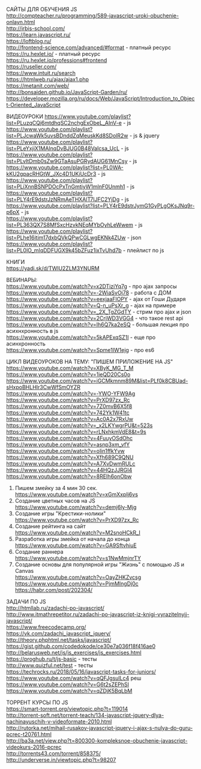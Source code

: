 САЙТЫ ДЛЯ ОБУЧЕНИЯ JS</br>
http://compteacher.ru/programming/589-javascript-uroki-obuchenie-onlayn.html</br>
http://irbis-school.com/</br>
https://learn.javascript.ru/</br>
https://loftblog.ru/</br>
http://frontend-science.com/advanced/#format - платный ресурс</br>
https://ru.hexlet.io/ - платный ресурс</br>
https://ru.hexlet.io/professions#frontend</br>
https://ruseller.com/</br>
https://www.intuit.ru/search</br>
https://htmlweb.ru/ajax/ajax1.php</br>
https://metanit.com/web/</br>
http://bonsaiden.github.io/JavaScript-Garden/ru/</br>
https://developer.mozilla.org/ru/docs/Web/JavaScript/Introduction_to_Object-Oriented_JavaScript</br>

ВИДЕОУРОКИ
https://www.youtube.com/playlist?list=PLuzqCQj6mtdhqSC2nchgExObeL_AInV-e - js</br>
https://www.youtube.com/playlist?list=PLJcwaWk5uvsBDnddZqMeuskKd8SDolR2w - js & jquery</br>
https://www.youtube.com/playlist?list=PLeYxjiX1MAInqDvBJUG0B48VaIcsa_UcL - js</br>
https://www.youtube.com/playlist?list=PLvItDmb0sZw9GTaAsuPGRydAUG61MnCsy - js</br>
https://www.youtube.com/playlist?list=PL0WA-kKU2gpacRHGtW_JXc4D1UKiUcDr3 - js</br>
https://www.youtube.com/playlist?list=PLiXnnBSNPDOcPxTnGmtiyW1mlnF0Unmh1 - js</br>
https://www.youtube.com/playlist?list=PLY4rE9dstrJzNRmAeTHXAlT7lJFC2YjDg - js</br>
https://www.youtube.com/playlist?list=PLY4rE9dstrJymG1GyPLgOKsJNq9r-p6pX - js</br>
https://www.youtube.com/playlist?list=PL363QX7S8MfSxcHzvkNEqMYbOyhLeWwem - js</br>
https://www.youtube.com/playlist?list=PLhe16itim17dxbQVkQPwCGLwgEKNk4ZUw - json</br>
https://www.youtube.com/playlist?list=PL0lO_mIqDDFUGX9k45bZFuz1ixTvUhd7b - плейлист по js</br>


КНИГИ</br>
https://yadi.sk/d/TWlU2ZLM3YNURM</br>


ВЕБИНАРЫ:</br>
https://www.youtube.com/watch?v=x2DTiziYq7g - про ajax запросы</br>
https://www.youtube.com/watch?v=-2WiaSvOj78 - работа с ДОМ</br>
https://www.youtube.com/watch?v=eexjaaFlOPY - ajax от Гоши Дударя</br>
https://www.youtube.com/watch?v=Q-n_uPsXr_g - ajax на примере</br>
https://www.youtube.com/watch?v=_2X_TgZGdTY - стрим про ajax и json</br>
https://www.youtube.com/watch?v=2CrjWD3VGG4 - что такое rest api</br>
https://www.youtube.com/watch?v=Ih6Q7ka2eSQ - большая лекция про асихнхронность в js</br>
https://www.youtube.com/watch?v=5kAPExqSZ1I - еще про асинхронность</br>
https://www.youtube.com/watch?v=Spme1IW1ejg - про es6</br>


ЦИКЛ ВИДЕОУРОКОВ НА ТЕМУ: "ПИШЕМ ПРИЛОЖЕНИЕ НА JS"</br>
https://www.youtube.com/watch?v=XByK_MG_T_M</br>
https://www.youtube.com/watch?v=1ieQD20Cs0o</br>
https://www.youtube.com/watch?v=iGCMkmnm89M&list=PLf0k8CBUad-sHxpoBHLHIr3CwWfSmOYZR</br>
https://www.youtube.com/watch?v=-YWO-YFW9Ag</br>
https://www.youtube.com/watch?v=PrXD97zx_Rc</br>
https://www.youtube.com/watch?v=7Z0mvB6X5f8</br>
https://www.youtube.com/watch?v=742Yk1W41tc</br>
https://www.youtube.com/watch?v=Ac0A2x7RxUw</br>
https://www.youtube.com/watch?v=_x2LKYwgrPU&t=523s</br>
https://www.youtube.com/watch?v=rLNxhkmVdE8&t=9s</br>
https://www.youtube.com/watch?v=4FuuyOSdOhc</br>
https://www.youtube.com/watch?v=asnp3xm_vfY</br>
https://www.youtube.com/watch?v=oIin1ffkYvw</br>
https://www.youtube.com/watch?v=Xfh689C9QNU</br>
https://www.youtube.com/watch?v=A7XvDwmRULc</br>
https://www.youtube.com/watch?v=44HQzJJRGI4</br>
https://www.youtube.com/watch?v=8REIh6onObw</br>
1. Пишем змейку за 4 мин 30 сек. </br>
https://www.youtube.com/watch?v=xGmXxpIj6vs</br>
2. Создание цветных часов на JS</br>
https://www.youtube.com/watch?v=demj6ly-Mjg</br>
3. Создание игры "Крестики-нолики" </br>
https://www.youtube.com/watch?v=PrXD97zx_Rc</br>
4. Создание рейтинга на сайт </br>
https://www.youtube.com/watch?v=M2snoHCkR_I</br>
5. Разработка игры змейка от начала до конца </br>
https://www.youtube.com/watch?v=GA9SftvhiuE</br>
6. Создание раннера</br>
https://www.youtube.com/watch?v=s1NwMmjnrTY</br>
7. Создание основы для популярной игры "Жизнь" с помощью JS и Canvas</br>
https://www.youtube.com/watch?v=OayZHKZvcsg</br>
https://www.youtube.com/watch?v=PjmMIngDj0c</br>
https://habr.com/post/202304/</br>


ЗАДАЧИ ПО JS</br>
http://htmllab.ru/zadachi-po-javascript/</br>
http://www.itmathrepetitor.ru/zadachi-po-javascript-iz-knigi-vyrazitelnyjj-javascript/</br>
https://www.freecodecamp.org/</br>
https://vk.com/zadachi_javascript_jquery/</br>
http://theory.phphtml.net/tasks/javascript/</br>
https://gist.github.com/codedokode/ce30e7a036f18f416ae0</br>
http://belarusweb.net/js/js_exercises/js_exercises.html</br>
https://proghub.ru/t/js-basic - тесты</br>
http://www.quizful.net/test - тесты</br>
https://techrocks.ru/2018/05/16/javascript-tasks-for-juniors/</br>
https://www.youtube.com/watch?v=qQFJgsulLc4 реш</br>
https://www.youtube.com/watch?v=G6t2sZEPhSI</br>
https://www.youtube.com/watch?v=qZDjK5BqLbM</br>


ТОРРЕНТ КУРСЫ ПО JS</br>
https://smart-torrent.org/viewtopic.php?t=119014</br>
http://torrent-soft.net/torrent-teach/134-javascript-jquery-dlya-nachinayuschih-v-videoformate-2010.html</br>
http://rutorka.net/mihail-rusakov-javascript-jquery-i-ajax-s-nulya-do-guru-pcrec-t20761.html</br>
http://ba3a.net/view.php?t=800300-kompleksnoe-obuchenie-javascript-videokurs-2016-pcrec</br>
http://torrents43.com/torrent/858375/</br>
http://underverse.in/viewtopic.php?t=98207</br>
